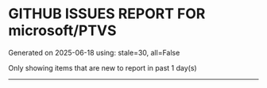 
# GITHUB ISSUES REPORT FOR microsoft/PTVS


Generated on 2025-06-18 using: stale=30, all=False


Only showing items that are new to report in past 1 day(s)


---





















